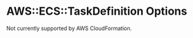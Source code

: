 # AWS::ECS::TaskDefinition Options<a name="aws-properties-ecs-taskdefinition-options"></a>

Not currently supported by AWS CloudFormation\.